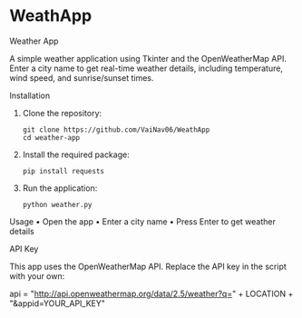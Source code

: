 # WeathApp

Weather App

A simple weather application using Tkinter and the OpenWeatherMap API. Enter a city name to get real-time weather details, including temperature, wind speed, and sunrise/sunset times.

Installation
1.	Clone the repository:

		git clone https://github.com/VaiNav06/WeathApp
		cd weather-app


2.	Install the required package:

		pip install requests


3.	Run the application:

		python weather.py



Usage
	•	Open the app
	•	Enter a city name
	•	Press Enter to get weather details

API Key

This app uses the OpenWeatherMap API. Replace the API key in the script with your own:

api = "http://api.openweathermap.org/data/2.5/weather?q=" + LOCATION + "&appid=YOUR_API_KEY"

